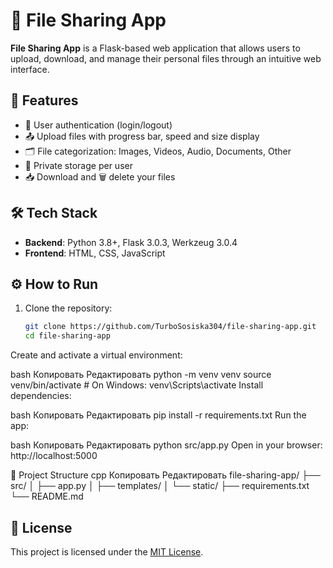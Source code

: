 # 📁 File Sharing App

**File Sharing App** is a Flask-based web application that allows users to upload, download, and manage their personal files through an intuitive web interface.

## 🚀 Features

- 🔐 User authentication (login/logout)
- 📤 Upload files with progress bar, speed and size display
- 🗂️ File categorization: Images, Videos, Audio, Documents, Other
- 👤 Private storage per user
- 📥 Download and 🗑️ delete your files

## 🛠️ Tech Stack

- **Backend**: Python 3.8+, Flask 3.0.3, Werkzeug 3.0.4
- **Frontend**: HTML, CSS, JavaScript

## ⚙️ How to Run

1. Clone the repository:

   ```bash
   git clone https://github.com/TurboSosiska304/file-sharing-app.git
   cd file-sharing-app
Create and activate a virtual environment:

bash
Копировать
Редактировать
python -m venv venv
source venv/bin/activate  # On Windows: venv\Scripts\activate
Install dependencies:

bash
Копировать
Редактировать
pip install -r requirements.txt
Run the app:

bash
Копировать
Редактировать
python src/app.py
Open in your browser: http://localhost:5000

📁 Project Structure
cpp
Копировать
Редактировать
file-sharing-app/
├── src/
│   ├── app.py
│   ├── templates/
│   └── static/
├── requirements.txt
└── README.md

## 📄 License

This project is licensed under the [MIT License](LICENSE).
